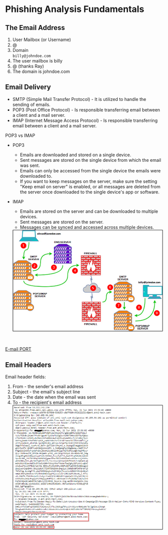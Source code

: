 # Phishing Analysis Fundamentals

## The Email Address

1. User Mailbox (or Username)
2. @
3. Domain  
`billy@johndoe.com`  
1. The user mailbox is billy
2. @ (thanks Ray)
3. The domain is johndoe.com

## Email Delivery
- SMTP (Simple Mail Transfer Protocol) - It is utilized to handle the sending of emails. 
- POP3 (Post Office Protocol) - Is responsible transferring email between a client and a mail server. 
- IMAP (Internet Message Access Protocol) - Is responsible transferring email between a client and a mail server.   

POP3 vs IMAP  
- POP3
    - Emails are downloaded and stored on a single device.
    - Sent messages are stored on the single device from which the email was sent.
    - Emails can only be accessed from the single device the emails were downloaded to.
    - If you want to keep messages on the server, make sure the setting "Keep email on server" is enabled, or all messages are deleted from the server once downloaded to the single device's app or software.  
- IMAP
    - Emails are stored on the server and can be downloaded to multiple devices.
    - Sent messages are stored on the server.
    - Messages can be synced and accessed across multiple devices.  

    <img src="https://github.com/nkn-ctrl/pushtest/blob/main/email-network-flow-4.png" width="700">  
<br>

[E-mail PORT](https://help.dreamhost.com/hc/en-us/articles/215612887-Email-client-protocols-and-port-numbers)


## Email Headers

Email header fields:  
1. From - the sender's email address
2. Subject - the email's subject line
3. Date - the date when the email was sent
4. To - the recipient's email address  
    <img src="https://github.com/nkn-ctrl/pushtest/blob/main/email-raw-headers-2b.png" width="800">  

